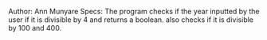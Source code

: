 Author: Ann Munyare
Specs: The program checks if the year inputted by the user if it is divisible by 4 and returns a  boolean.
also checks if it is divisible by 100 and 400.
